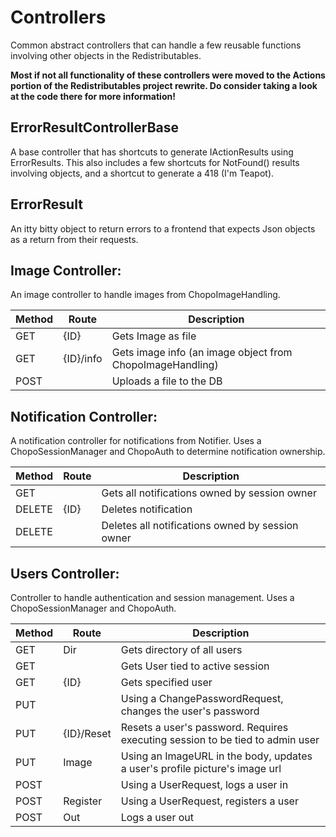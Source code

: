 # Controllers

Common abstract controllers that can handle a few reusable functions involving other objects in the Redistributables. 

**Most if not all functionality of these controllers were moved to the Actions portion of the Redistributables project rewrite. Do consider taking a look at the code there for more information!**

## ErrorResultControllerBase
A base controller that has shortcuts to generate IActionResults using ErrorResults. This also includes a few shortcuts for NotFound() results involving objects, and a shortcut to generate a 418 (I'm Teapot).

## ErrorResult
An itty bitty object to return errors to a frontend that expects Json objects as a return from their requests.

## Image Controller:
An image controller to handle images from ChopoImageHandling.

|Method|Route|Description|
|-|-|-|
|GET|{ID}|Gets Image as file|
|GET|{ID}/info|Gets image info (an image object from ChopoImageHandling)|
|POST||Uploads a file to the DB|

## Notification Controller:
A notification controller for notifications from Notifier. Uses a ChopoSessionManager and ChopoAuth to determine notification ownership.

|Method|Route|Description|
|-|-|-|
|GET||Gets all notifications owned by session owner|
|DELETE|{ID}|Deletes notification|
|DELETE||Deletes all notifications owned by session owner|

## Users Controller:
Controller to handle authentication and session management. Uses a ChopoSessionManager and ChopoAuth.

|Method|Route|Description|
|-|-|-|
|GET|Dir|Gets directory of all users
|GET||Gets User tied to active session|
|GET|{ID}|Gets specified user|
|PUT||Using a ChangePasswordRequest, changes the user's password|
|PUT|{ID}/Reset|Resets a user's password. Requires executing session to be tied to admin user|
|PUT|Image|Using an ImageURL in the body, updates a user's profile picture's image url
|POST||Using a UserRequest, logs a user in|
|POST|Register|Using a UserRequest, registers a user|
|POST|Out|Logs a user out|
